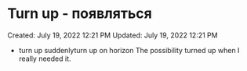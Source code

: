 # Turn up - появляться

Created: July 19, 2022 12:21 PM
Updated: July 19, 2022 12:21 PM

- turn up suddenlyturn up on horizon The possibility turned up when I really needed it.